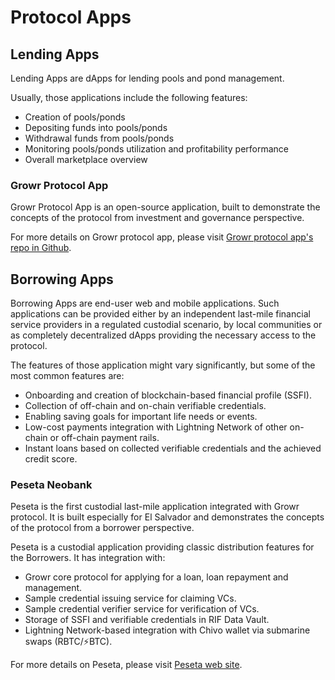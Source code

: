 # Protocol Apps
## Lending Apps
Lending Apps are dApps for lending pools and pond management. 

Usually, those applications include the following features:
- Creation of pools/ponds
- Depositing funds into pools/ponds
- Withdrawal funds from pools/ponds
- Monitoring pools/ponds utilization and profitability performance
- Overall marketplace overview

### Growr Protocol App
Growr Protocol App is an open-source application, built to demonstrate the concepts of the protocol from investment and governance perspective.

For more details on Growr protocol app, please visit [Growr protocol app's repo in Github](https://github.com/growr-xyz/growr-protocol-app/wiki).

## Borrowing Apps
Borrowing Apps are end-user web and mobile applications. Such applications can be provided either by an independent last-mile financial service providers in a regulated custodial scenario, by local communities or as completely decentralized dApps providing the necessary access to the protocol.

The features of those application might vary significantly, but some of the most common features are:
- Onboarding and creation of blockchain-based financial profile (SSFI).
- Collection of off-chain and on-chain verifiable credentials.
- Enabling saving goals for important life needs or events.
- Low-cost payments integration with Lightning Network of other on-chain or off-chain payment rails.
- Instant loans based on collected verifiable credentials and the achieved credit score.

### Peseta Neobank
Peseta is the first custodial last-mile application integrated with Growr protocol. It is built especially for El Salvador and demonstrates the concepts of the protocol from a borrower perspective.

Peseta is a custodial application providing classic distribution features for the Borrowers. It has integration with:
- Growr core protocol for applying for a loan, loan repayment and management.
- Sample credential issuing service for claiming VCs.
- Sample credential verifier service for verification of VCs.
- Storage of SSFI and verifiable credentials in RIF Data Vault.
- Lightning Network-based integration with Chivo wallet via submarine swaps (RBTC/⚡BTC).

For more details on Peseta, please visit [Peseta web site](https://www.peseta.xyz).